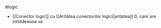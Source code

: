 #logic 

- [[Conector logic]] cu [[Aritatea conectorilor logici|aritatea]] 0, care are intotdeauna va